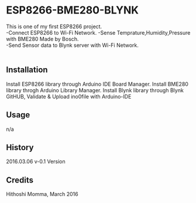 # ESP8266-BME280-BLYNK

This is one of my first ESP8266  project.<br>
-Connect ESP8266 to Wi-Fi Network.
-Sense Temprature,Humidity,Pressure with BME280 Made by Bosch.<br>
-Send Sensor data to Blynk server with Wi-Fi Network.<br>
<br>

## Installation
Install ESP8266 library through Arduino IDE Board Manager.
Install BME280 library throgh Arduino Library Manager.
Install Blynk library through Blynk GitHUB,
Validate & Upload ino0file with Arduino-IDE

## Usage
n/a

## History
2016.03.06 v-0.1 Version

## Credits
 Hithoshi Momma, March 2016

